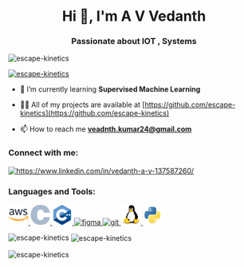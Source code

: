<h1 align="center">Hi 👋, I'm A V Vedanth</h1>
<h3 align="center">Passionate about IOT , Systems</h3>

<p align="left"> <img src="https://komarev.com/ghpvc/?username=escape-kinetics&label=Profile%20views&color=0e75b6&style=flat" alt="escape-kinetics" /> </p>

<p align="left"> <a href="https://github.com/ryo-ma/github-profile-trophy"><img src="https://github-profile-trophy.vercel.app/?username=escape-kinetics" alt="escape-kinetics" /></a> </p>

- 🌱 I’m currently learning **Supervised Machine Learning**

- 👨‍💻 All of my projects are available at [https://github.com/escape-kinetics](https://github.com/escape-kinetics)

- 📫 How to reach me **veadnth.kumar24@gmail.com**

<h3 align="left">Connect with me:</h3>
<p align="left">
<a href="https://linkedin.com/in/https://www.linkedin.com/in/vedanth-a-v-137587260/" target="blank"><img align="center" src="https://raw.githubusercontent.com/rahuldkjain/github-profile-readme-generator/master/src/images/icons/Social/linked-in-alt.svg" alt="https://www.linkedin.com/in/vedanth-a-v-137587260/" height="30" width="40" /></a>
</p>

<h3 align="left">Languages and Tools:</h3>
<p align="left"> <a href="https://aws.amazon.com" target="_blank" rel="noreferrer"> <img src="https://raw.githubusercontent.com/devicons/devicon/master/icons/amazonwebservices/amazonwebservices-original-wordmark.svg" alt="aws" width="40" height="40"/> </a> <a href="https://www.cprogramming.com/" target="_blank" rel="noreferrer"> <img src="https://raw.githubusercontent.com/devicons/devicon/master/icons/c/c-original.svg" alt="c" width="40" height="40"/> </a> <a href="https://www.w3schools.com/cpp/" target="_blank" rel="noreferrer"> <img src="https://raw.githubusercontent.com/devicons/devicon/master/icons/cplusplus/cplusplus-original.svg" alt="cplusplus" width="40" height="40"/> </a> <a href="https://www.figma.com/" target="_blank" rel="noreferrer"> <img src="https://www.vectorlogo.zone/logos/figma/figma-icon.svg" alt="figma" width="40" height="40"/> </a> <a href="https://git-scm.com/" target="_blank" rel="noreferrer"> <img src="https://www.vectorlogo.zone/logos/git-scm/git-scm-icon.svg" alt="git" width="40" height="40"/> </a> <a href="https://www.linux.org/" target="_blank" rel="noreferrer"> <img src="https://raw.githubusercontent.com/devicons/devicon/master/icons/linux/linux-original.svg" alt="linux" width="40" height="40"/> </a> <a href="https://www.python.org" target="_blank" rel="noreferrer"> <img src="https://raw.githubusercontent.com/devicons/devicon/master/icons/python/python-original.svg" alt="python" width="40" height="40"/> </a> </p>

<p><img align="left" src="https://github-readme-stats.vercel.app/api/top-langs?username=escape-kinetics&show_icons=true&locale=en&layout=compact" alt="escape-kinetics" /></p>

<p>&nbsp;<img align="center" src="https://github-readme-stats.vercel.app/api?username=escape-kinetics&show_icons=true&locale=en" alt="escape-kinetics" /></p>

<p><img align="center" src="https://github-readme-streak-stats.herokuapp.com/?user=escape-kinetics&" alt="escape-kinetics" /></p>

